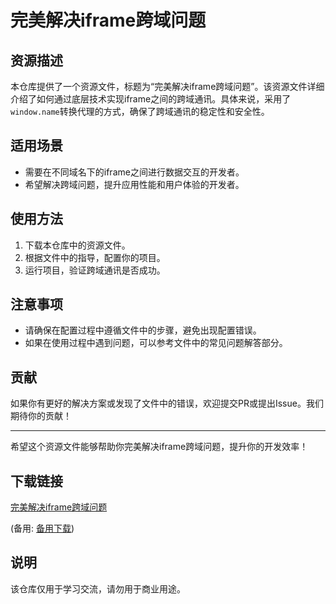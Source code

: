 # 完美解决iframe跨域问题

## 资源描述

本仓库提供了一个资源文件，标题为“完美解决iframe跨域问题”。该资源文件详细介绍了如何通过底层技术实现iframe之间的跨域通讯。具体来说，采用了`window.name`转换代理的方式，确保了跨域通讯的稳定性和安全性。

## 适用场景

- 需要在不同域名下的iframe之间进行数据交互的开发者。
- 希望解决跨域问题，提升应用性能和用户体验的开发者。

## 使用方法

1. 下载本仓库中的资源文件。
2. 根据文件中的指导，配置你的项目。
3. 运行项目，验证跨域通讯是否成功。

## 注意事项

- 请确保在配置过程中遵循文件中的步骤，避免出现配置错误。
- 如果在使用过程中遇到问题，可以参考文件中的常见问题解答部分。

## 贡献

如果你有更好的解决方案或发现了文件中的错误，欢迎提交PR或提出Issue。我们期待你的贡献！

---

希望这个资源文件能够帮助你完美解决iframe跨域问题，提升你的开发效率！

## 下载链接
[完美解决iframe跨域问题](https://pan.quark.cn/s/cb000f544860) 

(备用: [备用下载](https://pan.baidu.com/s/1ioTRaIGZqOoYM7rLq3CJLQ?pwd=1234))

## 说明

该仓库仅用于学习交流，请勿用于商业用途。
